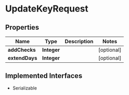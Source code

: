 

# UpdateKeyRequest


## Properties

| Name | Type | Description | Notes |
|------------ | ------------- | ------------- | -------------|
|**addChecks** | **Integer** |  |  [optional] |
|**extendDays** | **Integer** |  |  [optional] |


## Implemented Interfaces

* Serializable


